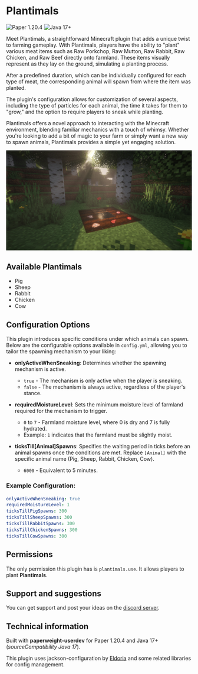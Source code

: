 # Plantimals
![Paper 1.20.4](https://img.shields.io/badge/Paper/spigot_1.20.4+-ED8B00?style=for-the-badge&logo=java&logoColor=white)
![Java 17+](https://img.shields.io/badge/Java_17+-007FFF?style=for-the-badge&logo=java&logoColor=white)

Meet Plantimals, a straightforward Minecraft plugin that adds a unique twist to farming gameplay. With Plantimals, players have the ability to "plant" various meat items such as Raw Porkchop, Raw Mutton, Raw Rabbit, Raw Chicken, and Raw Beef directly onto farmland. These items visually represent as they lay on the ground, simulating a planting process.

After a predefined duration, which can be individually configured for each type of meat, the corresponding animal will spawn from where the item was planted.

The plugin's configuration allows for customization of several aspects, including the type of particles for each animal, the time it takes for them to "grow," and the option to require players to sneak while planting.

Plantimals offers a novel approach to interacting with the Minecraft environment, blending familiar mechanics with a touch of whimsy. Whether you're looking to add a bit of magic to your farm or simply want a new way to spawn animals, Plantimals provides a simple yet engaging solution.


![screenshot](media/plantimals.jpg)

## Available Plantimals
- Pig
- Sheep
- Rabbit
- Chicken
- Cow

## Configuration Options
This plugin introduces specific conditions under which animals can spawn. Below are the configurable options available in `config.yml`, allowing you to tailor the spawning mechanism to your liking:

- **onlyActiveWhenSneaking**: Determines whether the spawning mechanism is active.
    - `true` - The mechanism is only active when the player is sneaking.
    - `false` - The mechanism is always active, regardless of the player's stance.

- **requiredMoistureLevel**: Sets the minimum moisture level of farmland required for the mechanism to trigger.
    - `0` to `7` - Farmland moisture level, where 0 is dry and 7 is fully hydrated.
    - Example: `1` indicates that the farmland must be slightly moist.

- **ticksTill[Animal]Spawns**: Specifies the waiting period in ticks before an animal spawns once the conditions are met. Replace `[Animal]` with the specific animal name (Pig, Sheep, Rabbit, Chicken, Cow).
    - `6000` - Equivalent to 5 minutes.

### Example Configuration:

```yaml
onlyActiveWhenSneaking: true
requiredMoistureLevel: 1
ticksTillPigSpawns: 300
ticksTillSheepSpawns: 300
ticksTillRabbitSpawns: 300
ticksTillChickenSpawns: 300
ticksTillCowSpawns: 300
```

## Permissions
The only permission this plugin has is `plantimals.use`. It allows players to plant **Plantimals**.

## Support and suggestions
You can get support and post your ideas on the [discord server](https://discord.smileodon.de).

## Technical information

Built with **paperweight-userdev** for Paper 1.20.4 and Java 17+ (*sourceCompatibility Java 17*).

This plugin uses jackson-configuration by [Eldoria](https://github.com/eldoriarpg) and some related libraries for config management.
